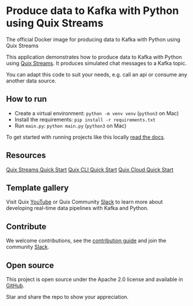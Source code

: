 # Produce data to Kafka with Python using Quix Streams

The official Docker image for producing data to Kafka with Python using Quix Streams

This application demonstrates how to produce data to Kafka with Python using [Quix Streams](https://quix.io/docs/quix-streams/introduction.html). It produces simulated chat messages to a Kafka topic.

You can adapt this code to suit your needs, e.g. call an api or consume any another data source.

## How to run

 - Create a virtual environment: `python -m venv venv` (`python3` on Mac)
 - Install the requirements: `pip install -r requirements.txt`
 - Run `main.py`: `python main.py` (`python3` on Mac)

To get started with running projects like this locally [read the docs](https://quix.io/docs/quix-cli/overview.html).

## Resources

[Quix Streams Quick Start](https://quix.io/docs/get-started/quix-start.html)
[Quix CLI Quick Start](https://quix.io/docs/quix-cli/cli-quickstart.html)
[Quix Cloud Quick Start](https://quix.io/docs/quix-cloud/quickstart.html)

## Template gallery

Visit Quix [YouTube](https://www.youtube.com/@QuixStreams) or Quix Community [Slack](https://quix.io/slack-invite?_gl=1*x8ux8c*_gcl_au*MTQ2NjM5MDQ2OS4xNzE3NTE4ODI5*_ga*MTA3MDczODk0LjE3MTc1MTg4Mjk.*_ga_BFBHQ33YP1*MTcyMTExODAzNS40NC4xLjE3MjExMTgzNjIuMC4wLjA.&_ga=docker_reg_1) to learn more about developing real-time data pipelines with Kafka and Python.

## Contribute

We welcome contributions, see the [contribution guide](https://github.com/quixio/quix-streams/blob/main/CONTRIBUTING.md) and join the community [Slack](https://quix.io/slack-invite?_gl=1*x8ux8c*_gcl_au*MTQ2NjM5MDQ2OS4xNzE3NTE4ODI5*_ga*MTA3MDczODk0LjE3MTc1MTg4Mjk.*_ga_BFBHQ33YP1*MTcyMTExODAzNS40NC4xLjE3MjExMTgzNjIuMC4wLjA.&_ga=docker_reg_1).

## Open source

This project is open source under the Apache 2.0 license and available in [GitHub](https://github.com/quixio/quix-streams).

Star and share the repo to show your appreciation.